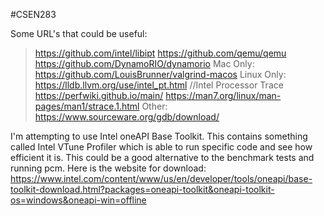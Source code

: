#CSEN283 

Some URL's that could be useful:
>https://github.com/intel/libipt
>https://github.com/qemu/qemu
>https://github.com/DynamoRIO/dynamorio
>Mac Only: 
>	https://github.com/LouisBrunner/valgrind-macos
>Linux Only: 
>	https://lldb.llvm.org/use/intel_pt.html //Intel Processor Trace
>	https://perfwiki.github.io/main/
>	https://man7.org/linux/man-pages/man1/strace.1.html
>Other: https://www.sourceware.org/gdb/download/


I'm attempting to use Intel oneAPI Base Toolkit. This contains something called Intel VTune Profiler which is able to run specific code and see how efficient it is. This could be a good alternative to the benchmark tests and running pcm.
Here is the website for download: https://www.intel.com/content/www/us/en/developer/tools/oneapi/base-toolkit-download.html?packages=oneapi-toolkit&oneapi-toolkit-os=windows&oneapi-win=offline
